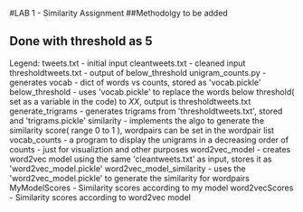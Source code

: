 #LAB 1 - Similarity Assignment
##Methodolgy to be added
## Done with threshold as 5
Legend:
tweets.txt -  initial input
cleantweets.txt - cleaned input
thresholdtweets.txt - output of below_threshold
unigram_counts.py  - generates vocab - dict of words vs counts, stored as 'vocab.pickle'
below_threshold -  uses 'vocab.pickle' to replace the words below threshold( set as a variable in the code) to $XX$, output is thresholdtweets.txt
generate_trigrams -  generates trigrams from 'thresholdtweets.txt', stored and 'trigrams.pickle'
similarity  - implements the algo to generate the similarity score( range 0 to 1 ), wordpairs can be set in the wordpair list
vocab_counts - a program to display the unigrams in a decreasing order of counts - just for visualiztion and other purposes
word2vec_model -  creates word2vec model using the same 'cleantweets.txt' as input, stores it as 'word2vec_model.pickle'
word2vec_model_similarity -  uses the 'word2vec_model.pickle'  to generate the similarity for wordpairs
MyModelScores - Similarity scores according to my model
word2vecScores - Similarity scores according to word2vec model



